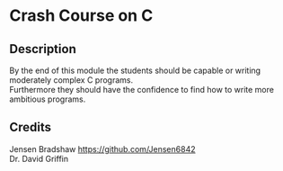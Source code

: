# Crash Course on C

## Description
By the end of this module the students should be capable or writing moderately complex C programs. <br />
Furthermore they should have the confidence to find how to write more ambitious programs.

## Credits
Jensen Bradshaw https://github.com/Jensen6842 <br />
Dr. David Griffin

